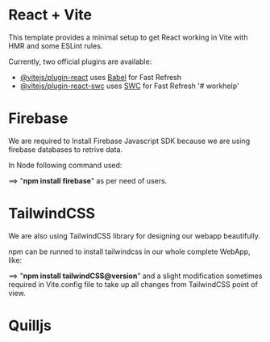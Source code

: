 # React + Vite

This template provides a minimal setup to get React working in Vite with HMR and some ESLint rules.

Currently, two official plugins are available:

- [@vitejs/plugin-react](https://github.com/vitejs/vite-plugin-react/blob/main/packages/plugin-react/README.md) uses [Babel](https://babeljs.io/) for Fast Refresh
- [@vitejs/plugin-react-swc](https://github.com/vitejs/vite-plugin-react-swc) uses [SWC](https://swc.rs/) for Fast Refresh
  '# workhelp'

# **Firebase**

We are required to Install Firebase Javascript SDK because we are using firebase databases to retrive data.

In Node following command used:

==> "**npm install firebase**" as per need of users.

# TailwindCSS

We are also using TailwindCSS library for designing our webapp beautifully.

npm can be runned to install tailwindcss in our whole complete WebApp, like:

==> "**npm install tailwindCSS@version**" and a slight modification sometimes required in Vite.config file to take up all changes from TailwindCSS point of view.

# Quilljs
